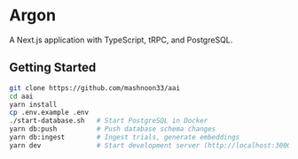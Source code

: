 # Argon

A Next.js application with TypeScript, tRPC, and PostgreSQL.

## Getting Started

```bash
git clone https://github.com/mashnoon33/aai
cd aai
yarn install
cp .env.example .env
./start-database.sh   # Start PostgreSQL in Docker
yarn db:push          # Push database schema changes
yarn db:ingest        # Ingest trials, generate embeddings
yarn dev              # Start development server (http://localhost:3000)
```

